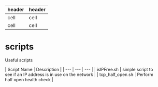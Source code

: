 | header | header |
| ------ | ------ |
| cell | cell |
| cell | cell |

# scripts

Useful scripts

| Script Name | Description |
| --- | --- | --- |
| isIPFree.sh | simple script to see if an IP address is in use on the network |
| tcp_half_open.sh | Perform half open health check |
